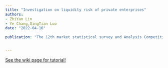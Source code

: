 ```yaml
---
title: "Investigation on liquidity risk of private enterprises"
authors:
- ZhiYan Lin
- Ye Chang,QingTian Luo
date: "2022-04-16"

publication: "The 12th market statistical survey and Analysis Competition (CRA)"


---
```



[See the wiki page for tutorial!](https://github.com/hadisinaee/avicenna/wiki)